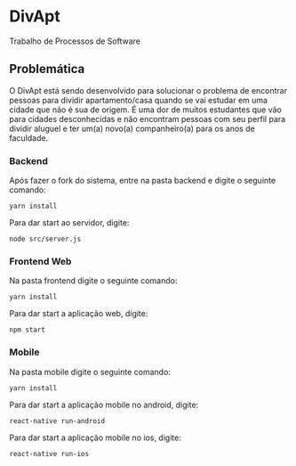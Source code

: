 # DivApt
Trabalho de Processos de Software


## Problemática
O DivApt está sendo desenvolvido para solucionar o problema de encontrar pessoas para dividir apartamento/casa quando se vai estudar em uma cidade que não é sua de origem. É uma dor de muitos estudantes que vão para cidades desconhecidas e não encontram pessoas com seu perfil para dividir aluguel e ter um(a) novo(a) companheiro(a) para os anos de faculdade.


### Backend
Após fazer o fork do sistema, entre na pasta backend e digite o seguinte comando: 

```
yarn install
```

Para dar start ao servidor, digite:


```
node src/server.js
```


### Frontend Web

Na pasta frontend digite o seguinte comando: 

```
yarn install
```

Para dar start a aplicação web, digite:


```
npm start
```

### Mobile
Na pasta mobile digite o seguinte comando:  

```
yarn install
```

Para dar start a aplicação mobile no android, digite:

```
react-native run-android
```

Para dar start a aplicação mobile no ios, digite:

```
react-native run-ios
```